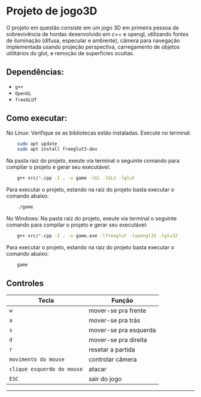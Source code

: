 # Projeto de jogo3D

O projeto em questão consiste em um jogo 3D em primeira pessoa de sobrevivência de hordas desenvolvido em c++ e opengl, utilizando fontes de iluminação (difusa, especular e ambiente), câmera para navegação implementada usando projeção perspectiva, carregamento de objetos utilitários do glut, e remoção de superfícies ocultas.

## Dependências:
- `g++`  
- `OpenGL` 
- `freeGLUT`

## Como executar:

No Linux:
  Verifique se as bibliotecas estão instaladas.
  Execute no terminal:
    
```bash
    sudo apt update
    sudo apt install freeglut3-dev
```

  Na pasta raiz do projeto, exeute via terminal o seguinte comando para compilar o projeto e gerar seu executável:

```bash
    g++ src/*.cpp -I . -o game -lGL -lGLU -lglut
```
  Para executar o projeto, estando na raiz do projeto basta executar o comando abaixo:

```bash
    ./game
```
No Windows:
   Na pasta raiz do projeto, exeute via terminal o seguinte comando para compilar o projeto e gerar seu executável:

```bash
    g++ src/*.cpp -I . -o game.exe -lfreeglut -lopengl32 -lglu32
```

   Para executar o projeto, estando na raiz do projeto basta executar o comando abaixo:

```bash
    game
```


## Controles

| Tecla   | Função         |
|---------|----------------|
| `w`     | mover-se pra frente     |
| `a`     | mover-se pra trás     |
| `s`     | mover-se pra esquerda  |
| `d`     | mover-se pra direita  |
| `r` | resetar a partida |
| `movimento do mouse` | controlar câmera |
| `clique esquerdo do mouse` | atacar |
| `ESC` | sair do jogo |

---
